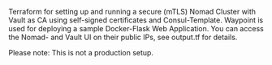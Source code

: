 Terraform for setting up and running a secure (mTLS) Nomad Cluster with Vault as CA using self-signed certificates and Consul-Template. Waypoint is used for deploying a sample Docker-Flask Web Application. You can access the Nomad- and Vault UI on their public IPs, see output.tf for details. 

Please note: This is not a production setup. 